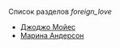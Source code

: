 Список разделов *foreign_love*

* [Джоджо Мойес](Джоджо%20Мойес)
* [Марина Андерсон](Марина%20Андерсон)